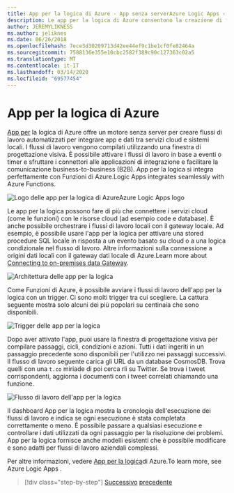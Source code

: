 ```yaml
---
title: App per la logica di Azure - App senza serverAzure Logic Apps - Serverless apps
description: Le app per la logica di Azure consentono la creazione di flussi di lavoro scalabili automatizzati che integrano app e dati tra servizi cloud e sistemi locali.
author: JEREMYLIKNESS
ms.author: jeliknes
ms.date: 06/26/2018
ms.openlocfilehash: 7ece3d30209713d42ee44ef9c1be1cf0fe82464a
ms.sourcegitcommit: 7588136e355e10cbc2582f389c90c127363c02a5
ms.translationtype: MT
ms.contentlocale: it-IT
ms.lasthandoff: 03/14/2020
ms.locfileid: "69577454"
---
```

# <a name="azure-logic-apps"></a>App per la logica di Azure

[App per](https://docs.microsoft.com/azure/logic-apps) la logica di Azure offre un motore senza server per creare flussi di lavoro automatizzati per integrare app e dati tra servizi cloud e sistemi locali. I flussi di lavoro vengono compilati utilizzando una finestra di progettazione visiva. È possibile attivare i flussi di lavoro in base a eventi o timer e sfruttare i connettori alle applicazioni di integrazione e facilitare la comunicazione business-to-business (B2B). App per la logica si integra perfettamente con Funzioni di Azure.Logic Apps integrates seamlessly with Azure Functions.

![Logo delle app per la logica di AzureAzure Logic Apps logo](./media/logic-apps-logo.png)

Le app per la logica possono fare di più che connettere i servizi cloud (come le funzioni) con le risorse cloud (ad esempio code e database). È anche possibile orchestrare i flussi di lavoro locali con il gateway locale. Ad esempio, è possibile usare l'app per la logica per attivare una stored procedure SQL locale in risposta a un evento basato su cloud o a una logica condizionale nel flusso di lavoro. Altre informazioni sulla connessione a origini dati locali con il gateway dati locale di Azure.Learn more about [Connecting to on-premises data Gateway](https://docs.microsoft.com/azure/analysis-services/analysis-services-gateway).

![Architettura delle app per la logica](./media/logic-apps-architecture.png)

Come Funzioni di Azure, è possibile avviare i flussi di lavoro dell'app per la logica con un trigger. Ci sono molti trigger tra cui scegliere. La cattura seguente mostra solo alcuni dei più popolari su centinaia che sono disponibili.

![Trigger delle app per la logica](./media/logic-app-triggers.png)

Dopo aver attivato l'app, puoi usare la finestra di progettazione visiva per compilare passaggi, cicli, condizioni e azioni. Tutti i dati ingeriti in un passaggio precedente sono disponibili per l'utilizzo nei passaggi successivi. Il flusso di lavoro seguente carica gli URL da un database CosmosDB. Trova quelli con una `t.co` miriade di poi cerca rli su Twitter. Se trova i tweet corrispondenti, aggiorna i documenti con i tweet correlati chiamando una funzione.

![Flusso di lavoro dell'app per la logica](./media/logic-app-workflow.png)

Il dashboard App per la logica mostra la cronologia dell'esecuzione dei flussi di lavoro e indica se ogni esecuzione è stata completata correttamente o meno. È possibile passare a qualsiasi esecuzione e controllare i dati utilizzati da ogni passaggio per la risoluzione dei problemi. App per la logica fornisce anche modelli esistenti che è possibile modificare e sono adatti per flussi di lavoro aziendali complessi.

Per altre informazioni, vedere [App per la logica](https://docs.microsoft.com/azure/logic-apps)di Azure.To learn more, see Azure Logic Apps .

>[!div class="step-by-step"]
>[Successivo](application-insights.md)
>[precedente](event-grid.md)
